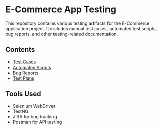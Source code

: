 # E-Commerce App Testing

This repository contains various testing artifacts for the E-Commerce application project. It includes manual test cases, automated test scripts, bug reports, and other testing-related documentation.

## Contents
- [Test Cases](#test-cases)
- [Automated Scripts](#automated-scripts)
- [Bug Reports](#bug-reports)
- [Test Plans](#test-plans)

## Tools Used
- Selenium WebDriver
- TestNG
- JIRA for bug tracking
- Postman for API testing

